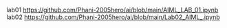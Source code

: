lab01 https://github.com/Phani-2005hero/ai/blob/main/AIML_LAB_01.ipynb
lab02 https://github.com/Phani-2005hero/ai/blob/main/Lab02_AIML_.ipynb
